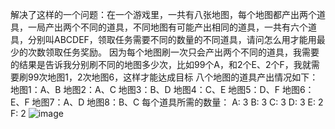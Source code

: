解决了这样的一个问题：在一个游戏里，一共有八张地图，每个地图都产出两个道具，一局产出两个不同的道具，不同地图有可能产出相同的道具，一共有六个道具，分别叫ABCDEF，领取任务需要不同的数量的不同道具，请问怎么用才能用最少的次数领取任务奖励。
因为每个地图刷一次只会产出两个不同的道具，我需要的结果是告诉我分别刷不同的地图多少次，比如99个A，和2个E、2个F，我就需要刷99次地图1，2次地图6，这样才能达成目标
八个地图的道具产出情况如下：
地图1：A、B
地图2：A、C
地图3：B、D
地图4：C、E
地图5：D、F
地图6：E、F
地图7：A、D
地图8：B、C
每个道具所需的数量：
A: 3
B: 3
C: 3
D: 3
E: 2
F: 2
![image](https://github.com/YellowThree-HS/Grind-Calculator/assets/137988018/da29c00b-0b6e-4ae6-b244-1dc870b1bfe2)
